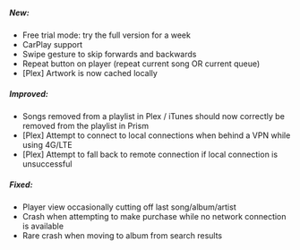 ##### New:

- Free trial mode: try the full version for a week
- CarPlay support
- Swipe gesture to skip forwards and backwards
- Repeat button on player (repeat current song OR current queue)
- [Plex] Artwork is now cached locally

##### Improved:
- Songs removed from a playlist in Plex / iTunes should now correctly be removed from the playlist in Prism
- [Plex] Attempt to connect to local connections when behind a VPN while using 4G/LTE
- [Plex] Attempt to fall back to remote connection if local connection is unsuccessful

##### Fixed:
- Player view occasionally cutting off last song/album/artist
- Crash when attempting to make purchase while no network connection is available
- Rare crash when moving to album from search results
